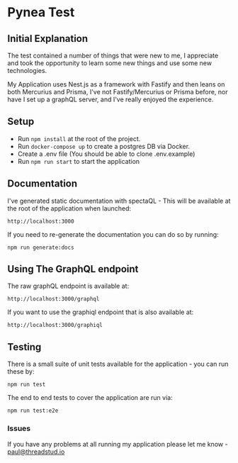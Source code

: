 # Pynea Test


## Initial Explanation

The test contained a number of things that were new to me, I appreciate and took the opportunity to learn some new things and use some new technologies.

My Application uses Nest.js as a framework with Fastify and then leans on both Mercurius and Prisma, I've not Fastify/Mercurius or Prisma before, nor have I set up a graphQL server, and I've really enjoyed the experience.

## Setup

- Run `npm install` at the root of the project.
- Run `docker-compose up` to create a postgres DB via Docker.
- Create a .env file (You should be able to clone .env.example)
- Run `npm run start` to start the application

## Documentation

I've generated static documentation with spectaQL - This will be available at the root of the application when launched:

`http://localhost:3000`

If you need to re-generate the documentation you can do so by running:

`npm run generate:docs`

## Using The GraphQL endpoint

The raw graphQL endpoint is available at:

`http://localhost:3000/graphql`

If you want to use the graphiql endpoint that is also available at:

`http://localhost:3000/graphiql`

## Testing

There is a small suite of unit tests available for the application - you can run these by:

`npm run test`

The end to end tests to cover the application are run via:

`npm run test:e2e`

### Issues

If you have any problems at all running my application please let me know - paul@threadstud.io



